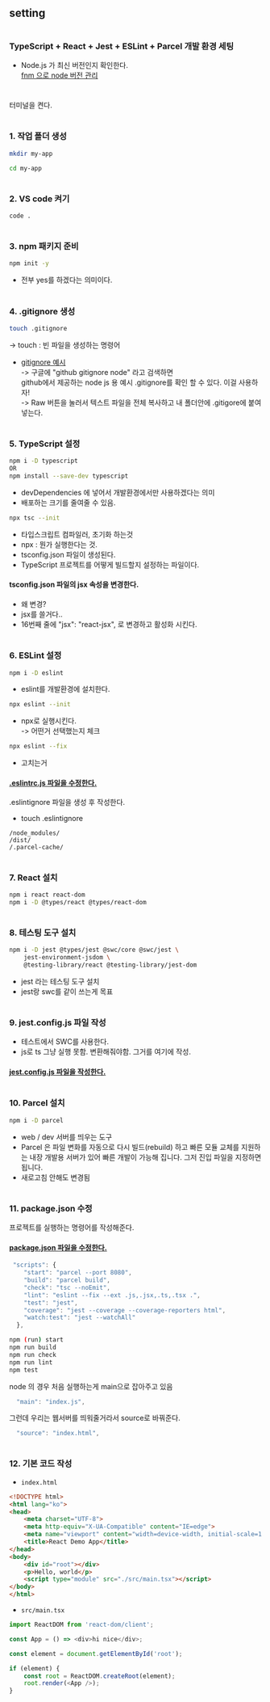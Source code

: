 ## setting

#

### TypeScript + React + Jest + ESLint + Parcel 개발 환경 세팅

* Node.js 가 최신 버전인지 확인한다. <br/>
[fnm 으로 node 버전 관리](fnm.md)
#

터미널을 켠다.
#
### 1. 작업 폴더 생성
```bash
mkdir my-app

cd my-app
```
#
### 2. VS code 켜기
```bash
code .
```

#
### 3. npm 패키지 준비
```bash
npm init -y
```
-  전부 yes를 하겠다는 의미이다.

#
### 4. .gitignore 생성
```bash
touch .gitignore
```
-> touch : 빈 파일을 생성하는 명령어 <br/>

- [gitignore 예시](https://github.com/github/gitignore/blob/main/Node.gitignore) <br/>
-> 구글에 "github gitignore node" 라고 검색하면 <br/>
github에서 제공하는 node js 용 예시 .gitignore를 확인 할 수 있다. 이걸 사용하자! <br/>
-> Raw 버튼을 눌러서 텍스트 파일을 전체 복사하고 내 폴더안에 .gitigore에 붙여넣는다. <br/>

#

### 5. TypeScript 설정
```bash
npm i -D typescript
OR
npm install --save-dev typescript
```
- devDependencies 에 넣어서 개발환경에서만 사용하겠다는 의미
- 배포하는 크기를 줄여줄 수 있음.

```bash
npx tsc --init
```
- 타입스크립트 컴파일러, 초기화 하는것
- npx : 뭔가 실행한다는 것.
- tsconfig.json 파일이 생성된다.
- TypeScript 프로젝트를 어떻게 빌드할지 설정하는 파일이다.

#### tsconfig.json 파일의 jsx 속성을 변경한다.
- 왜 변경?
- jsx를 쓸거다..
- 16번째 줄에 "jsx": "react-jsx", 로 변경하고 활성화 시킨다.
#

### 6. ESLint 설정
```bash
npm i -D eslint
```
- eslint를 개발환경에 설치한다. <br/>

```bash
npx eslint --init
```
- npx로 실행시킨다. <br/>
-> 어떤거 선택했는지 체크  <br/>

```bash
npx eslint --fix
```
- 고치는거

#### [.eslintrc.js 파일을 수정한다.](eslintrc.md)

.eslintignore 파일을 생성 후 작성한다.
- touch .eslintignore
```
/node_modules/
/dist/
/.parcel-cache/
```
#

### 7. React 설치
```bash
npm i react react-dom
npm i -D @types/react @types/react-dom
```
#

### 8. 테스팅 도구 설치
```bash
npm i -D jest @types/jest @swc/core @swc/jest \
    jest-environment-jsdom \
    @testing-library/react @testing-library/jest-dom
```
- jest 라는 테스팅 도구 설치
- jest랑 swc를 같이 쓰는게 목표
#

### 9. jest.config.js 파일 작성
- 테스트에서 SWC를 사용한다.
- js로 ts 그냥 실행 못함. 변환해줘야함. 그거를 여기에 작성.
#### [jest.config.js 파일을 작성한다.](jestconfig.md)  <br/>

#

### 10. Parcel 설치
```bash
npm i -D parcel
```
- web / dev 서버를 띄우는 도구
- Parcel 은 파일 변화를 자동으로 다시 빌드(rebuild) 하고 빠른 모듈 교체를 지원하는 내장 개발용 서버가 있어 빠른 개발이 가능해 집니다. 그저 진입 파일을 지정하면 됩니다.
- 새로고침 안해도 변경됨
#

### 11. package.json 수정
프로젝트를 실행하는 명령어를 작성해준다.
#### [package.json 파일을 수정한다.](packagejson.md)  <br/>

```js
 "scripts": {
    "start": "parcel --port 8080",
    "build": "parcel build",
    "check": "tsc --noEmit",
    "lint": "eslint --fix --ext .js,.jsx,.ts,.tsx .",
    "test": "jest",
    "coverage": "jest --coverage --coverage-reporters html",
    "watch:test": "jest --watchAll"
  },
```

```bash
npm (run) start
npm run build
npm run check
npm run lint
npm test
```

node 의 경우 처음 실행하는게 main으로 잡아주고 있음
```js
  "main": "index.js",
```
그런데 우리는 웹서버를 띄워줄거라서 source로 바꿔준다.
```js
  "source": "index.html",
```
#

### 12. 기본 코드 작성
- `index.html`
```html
<!DOCTYPE html>
<html lang="ko">
<head>
	<meta charset="UTF-8">
	<meta http-equiv="X-UA-Compatible" content="IE=edge">
	<meta name="viewport" content="width=device-width, initial-scale=1.0">
	<title>React Demo App</title>
</head>
<body>
	<div id="root"></div>
	<p>Hello, world</p>
	<script type="module" src="./src/main.tsx"></script>
</body>
</html>
```

- `src/main.tsx`
```js
import ReactDOM from 'react-dom/client';

const App = () => <div>hi nice</div>;

const element = document.getElementById('root');

if (element) {
	const root = ReactDOM.createRoot(element);
	root.render(<App />);
}
```
